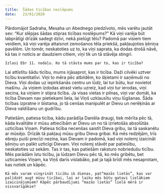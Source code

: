 ```yaml
---
title:  Šādas ticības noslēpums
date:   23/01/2020
---
```


Pārdomājot Sadraha, Mesaha un Abednego piedzīvoto, mēs varētu jautāt sev: “Kur slēpjas šādas stipras ticības noslēpums?” Kā viņi varēja būt labprātīgi drīzāk sadegt dzīvi, nekā pielūgt tēlu? Padomā par visiem tiem veidiem, kā viņi varēja attaisnot zemošanos tēla priekšā, pakļaujoties ķēniņa pavēlēm. Un tomēr, neskatoties uz to, ka viņi saprata, ka dodas drošā nāvē, kā tas ir noticis ar daudziem citiem, viņi tik un tā stāvēja stingri.

`Izlasi Ebr 11. nodaļu. Ko tā stāsta mums par to, kas ir ticība?`

Lai attīstītu šādu ticību, mums irjāsaprot, kas ir ticība. Daži cilvēki uztver ticību kvantitatīvi. Viņi to mēra pēc atbildēm, ko šķietami ir saņēmuši no Dieva. Viņi dodas uz iepirkšanās centru un lūdz, lai tur būtu, kur novietot mašīnu. Ja viņiem izdodas atrast vietu uzreiz, kad viņi tur ierodas, viņi secina, ka viņiem ir stipra ticība. Ja visas vietas ir pilnas, viņi var domāt, ka ticība Dievam nav pietiekami liela, lai Viņš uzklausītu viņu lūgšanas. Šāda ticības izpratne ir bīstama, jo tā cenšas manipulēt ar Dievu un nerēķinās ar Dieva valdīšanu un gudrību.

Patiešām, patiesa ticība, kādu parādīja Daniēla draugi, tiek mērīta pēc tā, kāda kvalitāte ir mūsu attiecībām ar Dievu un no tā izrietošās absolūtās uzticības Viņam. Patiesa ticība necenšas saistīt Dieva gribu, lai tā saskanētu ar mūsējo. Drīzāk tā pakļauj mūsu gribu Dieva gribai. Kā mēs redzējām, trīs ebreju puiši precīzi nezina, kas Dievam ir padomā, kad viņi nolemj izaicināt ķēniņu un palikt uzticīgi Dievam. Viņi nolemj stāvēt par patiesību, neskatoties uz sekām. Tas ir tas, kas patiešām raksturo nobriedušu ticību. Mēs parādām īstu ticību, ja lūdzam Dievu pēc tā, ko mēs gribētu, bet uzticamies Viņam, ka Viņš darīs vislabāko, pat ja tajā brīdī mēs nesaprotam, kas notiek un kāpēc.

`Kā mēs varam vingrināt ticību ik dienas, pat“mazās lietās”, kas var palīdzēt augt mūsu ticībai, lai ar laiku mēs būtu gatavi lielākiem izaicinājumiem? Kāpēc pārbaudījumi “mazās lietās” lielā mērā ir vissvarīgākie?`